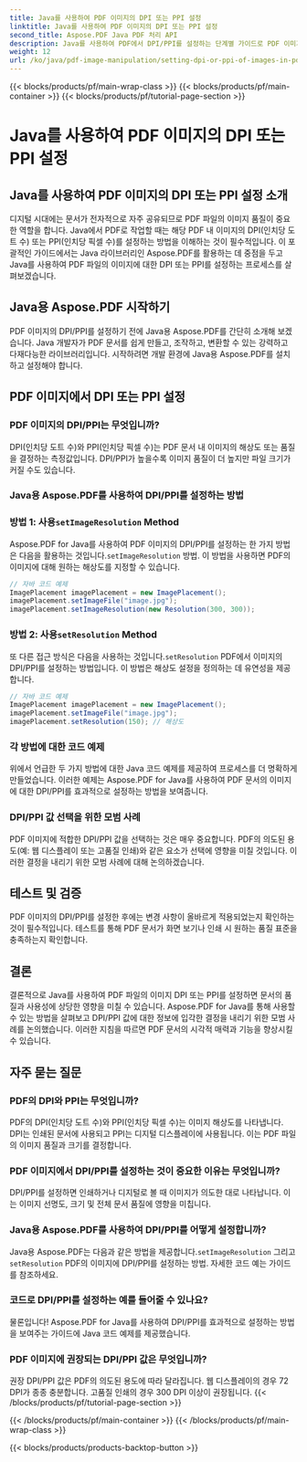```yaml
---
title: Java를 사용하여 PDF 이미지의 DPI 또는 PPI 설정
linktitle: Java를 사용하여 PDF 이미지의 DPI 또는 PPI 설정
second_title: Aspose.PDF Java PDF 처리 API
description: Java를 사용하여 PDF에서 DPI/PPI를 설정하는 단계별 가이드로 PDF 이미지 품질을 최적화하세요. 인쇄 및 디지털 디스플레이를 위해 문서를 향상시키는 방법을 알아보세요.
weight: 12
url: /ko/java/pdf-image-manipulation/setting-dpi-or-ppi-of-images-in-pdf-using-java/
---
```


{{< blocks/products/pf/main-wrap-class >}}
{{< blocks/products/pf/main-container >}}
{{< blocks/products/pf/tutorial-page-section >}}

# Java를 사용하여 PDF 이미지의 DPI 또는 PPI 설정


## Java를 사용하여 PDF 이미지의 DPI 또는 PPI 설정 소개

디지털 시대에는 문서가 전자적으로 자주 공유되므로 PDF 파일의 이미지 품질이 중요한 역할을 합니다. Java에서 PDF로 작업할 때는 해당 PDF 내 이미지의 DPI(인치당 도트 수) 또는 PPI(인치당 픽셀 수)를 설정하는 방법을 이해하는 것이 필수적입니다. 이 포괄적인 가이드에서는 Java 라이브러리인 Aspose.PDF를 활용하는 데 중점을 두고 Java를 사용하여 PDF 파일의 이미지에 대한 DPI 또는 PPI를 설정하는 프로세스를 살펴보겠습니다.

## Java용 Aspose.PDF 시작하기

PDF 이미지의 DPI/PPI를 설정하기 전에 Java용 Aspose.PDF를 간단히 소개해 보겠습니다. Java 개발자가 PDF 문서를 쉽게 만들고, 조작하고, 변환할 수 있는 강력하고 다재다능한 라이브러리입니다. 시작하려면 개발 환경에 Java용 Aspose.PDF를 설치하고 설정해야 합니다.

## PDF 이미지에서 DPI 또는 PPI 설정

### PDF 이미지의 DPI/PPI는 무엇입니까?

DPI(인치당 도트 수)와 PPI(인치당 픽셀 수)는 PDF 문서 내 이미지의 해상도 또는 품질을 결정하는 측정값입니다. DPI/PPI가 높을수록 이미지 품질이 더 높지만 파일 크기가 커질 수도 있습니다.

### Java용 Aspose.PDF를 사용하여 DPI/PPI를 설정하는 방법

###  방법 1: 사용`setImageResolution` Method

 Aspose.PDF for Java를 사용하여 PDF 이미지의 DPI/PPI를 설정하는 한 가지 방법은 다음을 활용하는 것입니다.`setImageResolution` 방법. 이 방법을 사용하면 PDF의 이미지에 대해 원하는 해상도를 지정할 수 있습니다.

```java
// 자바 코드 예제
ImagePlacement imagePlacement = new ImagePlacement();
imagePlacement.setImageFile("image.jpg");
imagePlacement.setImageResolution(new Resolution(300, 300));
```

###  방법 2: 사용`setResolution` Method

 또 다른 접근 방식은 다음을 사용하는 것입니다.`setResolution` PDF에서 이미지의 DPI/PPI를 설정하는 방법입니다. 이 방법은 해상도 설정을 정의하는 데 유연성을 제공합니다.

```java
// 자바 코드 예제
ImagePlacement imagePlacement = new ImagePlacement();
imagePlacement.setImageFile("image.jpg");
imagePlacement.setResolution(150); // 해상도
```

### 각 방법에 대한 코드 예제

위에서 언급한 두 가지 방법에 대한 Java 코드 예제를 제공하여 프로세스를 더 명확하게 만들었습니다. 이러한 예제는 Aspose.PDF for Java를 사용하여 PDF 문서의 이미지에 대한 DPI/PPI를 효과적으로 설정하는 방법을 보여줍니다.

### DPI/PPI 값 선택을 위한 모범 사례

PDF 이미지에 적합한 DPI/PPI 값을 선택하는 것은 매우 중요합니다. PDF의 의도된 용도(예: 웹 디스플레이 또는 고품질 인쇄)와 같은 요소가 선택에 영향을 미칠 것입니다. 이러한 결정을 내리기 위한 모범 사례에 대해 논의하겠습니다.

## 테스트 및 검증

PDF 이미지의 DPI/PPI를 설정한 후에는 변경 사항이 올바르게 적용되었는지 확인하는 것이 필수적입니다. 테스트를 통해 PDF 문서가 화면 보기나 인쇄 시 원하는 품질 표준을 충족하는지 확인합니다.

## 결론

결론적으로 Java를 사용하여 PDF 파일의 이미지 DPI 또는 PPI를 설정하면 문서의 품질과 사용성에 상당한 영향을 미칠 수 있습니다. Aspose.PDF for Java를 통해 사용할 수 있는 방법을 살펴보고 DPI/PPI 값에 대한 정보에 입각한 결정을 내리기 위한 모범 사례를 논의했습니다. 이러한 지침을 따르면 PDF 문서의 시각적 매력과 기능을 향상시킬 수 있습니다.

## 자주 묻는 질문

### PDF의 DPI와 PPI는 무엇입니까?

PDF의 DPI(인치당 도트 수)와 PPI(인치당 픽셀 수)는 이미지 해상도를 나타냅니다. DPI는 인쇄된 문서에 사용되고 PPI는 디지털 디스플레이에 사용됩니다. 이는 PDF 파일의 이미지 품질과 크기를 결정합니다.

### PDF 이미지에서 DPI/PPI를 설정하는 것이 중요한 이유는 무엇입니까?

DPI/PPI를 설정하면 인쇄하거나 디지털로 볼 때 이미지가 의도한 대로 나타납니다. 이는 이미지 선명도, 크기 및 전체 문서 품질에 영향을 미칩니다.

### Java용 Aspose.PDF를 사용하여 DPI/PPI를 어떻게 설정합니까?

 Java용 Aspose.PDF는 다음과 같은 방법을 제공합니다.`setImageResolution` 그리고`setResolution` PDF의 이미지에 DPI/PPI를 설정하는 방법. 자세한 코드 예는 가이드를 참조하세요.

### 코드로 DPI/PPI를 설정하는 예를 들어줄 수 있나요?

물론입니다! Aspose.PDF for Java를 사용하여 DPI/PPI를 효과적으로 설정하는 방법을 보여주는 가이드에 Java 코드 예제를 제공했습니다.

### PDF 이미지에 권장되는 DPI/PPI 값은 무엇입니까?

권장 DPI/PPI 값은 PDF의 의도된 용도에 따라 달라집니다. 웹 디스플레이의 경우 72 DPI가 종종 충분합니다. 고품질 인쇄의 경우 300 DPI 이상이 권장됩니다.
{{< /blocks/products/pf/tutorial-page-section >}}

{{< /blocks/products/pf/main-container >}}
{{< /blocks/products/pf/main-wrap-class >}}

{{< blocks/products/products-backtop-button >}}
